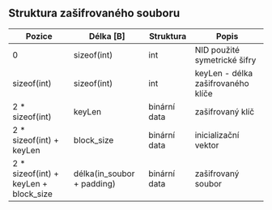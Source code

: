 ## Struktura zašifrovaného souboru

| **Pozice**                            | **Délka [B]**               | **Struktura** | **Popis**                          |
|---------------------------------------|-----------------------------|---------------|------------------------------------|
| 0                                     | sizeof(int)                 | int           | NID použité symetrické šifry       |
| sizeof(int)                           | sizeof(int)                 | int           | keyLen - délka zašifrovaného klíče |
| 2 * sizeof(int)                       | keyLen                      | binární data  | zašifrovaný klíč                   |
| 2 * sizeof(int) + keyLen              | block_size                  | binární data  | inicializační vektor               |
| 2 * sizeof(int) + keyLen + block_size | délka(in_soubor + padding)  | binární data  | zašifrovaný soubor                 |